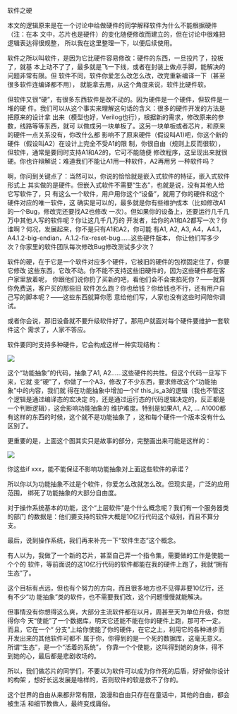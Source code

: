 软件之硬

本文的逻辑原来是在一个讨论中给做硬件的同学解释软件为什么不能根据硬件（注：在本
文中，芯片也是硬件）的变化随便修改而建立的，但在讨论中很难把逻辑表达得很规整，
所以我在这里整理一下，以便后续使用。

软件之所以叫软件，是因为它比硬件容易修改：硬件的东西，一旦投片了，投板了，就基
本上动不了了，最多就是飞一下线，或者在封装上做点手脚，能解决的问题非常有限。但
软件不同，软件你爱怎么改怎么改，改完重新编译一下（甚至很多软件连编译都不用），
就能拿去用，从这个角度来说，软件比硬件软。

但软件又很“硬”，有很多东西软件是改不动的。因为硬件是一个硬件，但软件是一堆的硬
件。我们可以从这个事实来理解这句话的含义：很多的硬件开发的方法是把原来的设计拿
出来（模型也好，Verilog也行），根据新的需求，修改原来的参数，线路等等东西，就可
以做成另一块单板了。这另一块单板或者芯片，和原来的硬件一点关系没有，你改什么都
影响不了原来硬件（假设叫A1)吧，你这个新的硬件（假设叫A2）在设计上完全不受A1的限
制，你很自由（规则上反而很软），但软件，通常是要同时支持A1和A2的，它可不能随便
修改程序，这呈现出来就很硬。你也许辩解说：难道我们不能让A1用一种软件，A2再用另
一种软件吗？

啊，你问到关键点了：当然可以，你说的恰恰就是嵌入式软件的特征，嵌入式软件形式上
其实做的是硬件。但嵌入式软件不需要“生态”，也就是说，没有其他人给它写软件了，只
有这么一个软件，用户用你这个“设备”，就用了你的硬件和这个硬件对应的唯一软件，这
确实是可以的，最多就是你有些维护成本（比如修改A1的一个Bug，修改完还要找A2也修改
一次）。但如果你的设备上，还要运行几千几万中其他人写的软件呢？你让这几千几万的
开发者，给你的A1和A2都写一次？你谁啊？何况，发展起来，你不是只有A1和A2，你可能
有A1, A2, A3, A4，A4.1， A4.1.2-big-endian，A.1.2-fix-reset-bug……这些硬件版本，
你让他们写多少次？你家里的软件团队每次修改Bug修改测试多少次？

软件的硬，在于它是一个软件对应多个硬件，它被旧的硬件的包袱固定住了，你要它修改
这些东西，它改不动。你不能不支持这些旧硬件的，因为这些硬件都在客户家里放着呢，
你跟他们说你扔了买新的吧，看他们会不会来掐死你？——就算你免费送，客户买的那些旧
软件怎么跑？你也给钱？你给钱也不行，还有用户自己写的脚本呢？——这些东西就算你愿
意给他们写，人家也没有这些时间陪你调试。

或者你会说，那旧设备就不要升级软件好了。那用户就面对每个硬件要维护一套软件这个
需求了，人家不答应。

软件要同时支持多种硬件，它会构成这样一种实现结构：

![](_static/hardware_abstraction.jpg)

这个“功能抽象”的代码，抽象了A1, A2……这些硬件的共性。但这个代码一旦写下来，它就
变“硬”了，你做了一个A3，修改了不少东西，要求修改这个“功能抽象”中的内容，我们就
得在功能抽象中增加一个if this_is_a3的逻辑（我也不管这个逻辑是通过编译态的宏决定
的，还是通过运行态的代码逻辑决定的，反正都是一个判断逻辑），这会影响功能抽象的
维护难度。特别是如果A1, A2, ... A1000都有这样的东西的时候，这个就不是功能抽象了
，这和每个硬件一个版本没有什么区别了。

更重要的是，上面这个图其实只是故事的部分，完整画出来可能是这样的：

![](_static/full_hardware_abstraction.jpg)

你这些if xxx，能不能保证不影响功能抽象对上面这些软件的承诺？

所以你以为功能抽象不过是个软件，你爱怎么改就怎么改。但现实是，广泛的应用范围，
绑死了功能抽象的大部分自由度。

对于操作系统基本的功能，这个“上层软件”是个什么概念呢？我们有一个服务器类的部门
的数据是：他们要支持的软件大概是10亿行代码这个级别，而且不算分支。

最后，说到操作系统，我们再来补充一下“软件生态”这个概念。

有人以为，我做了一个新的芯片，甚至自己弄一个指令集，需要做的工作是使能一个个的
软件，等前面说的这10亿行代码的软件都能在我的硬件上跑了，我就“拥有生态”了。

这个目标有点远，但也有个努力的方向，而且很多地方也不见得非要10亿行，还有不少“功
能抽象”类的软件，也不需要我们改，这个问题慢慢就能解决。

但事情没有你想得这么爽，大部分主流软件都在以月，周甚至天为单位升级，你觉得你今
天“使能”了一个数据库，明天它还能不能在你的硬件上跑，那可不一定。而且，它在一个“
分支”上给你使能了你的硬件，在它之上，利用它的各种进步而开发出来的其他软件可都不
属于你，你得到的是一个死的数据库，这毫无意义。所谓“生态”，是一个“活着的系统”，
你靠一个个使能，这叫得到她的身体，得不到她的心，最后都是悲剧收场的。

所以，我们做芯片的同学们，不要以为软件可以成为你作死的后盾，好好做你设计的构架
，想好长远发展是啥样的，否则软件的软是救不了你的。

这个世界的自由从来都非常有限，浪漫和自由只存在在童话中，其他的自由，都会被生活
和细节教做人，最终变成庸俗。
